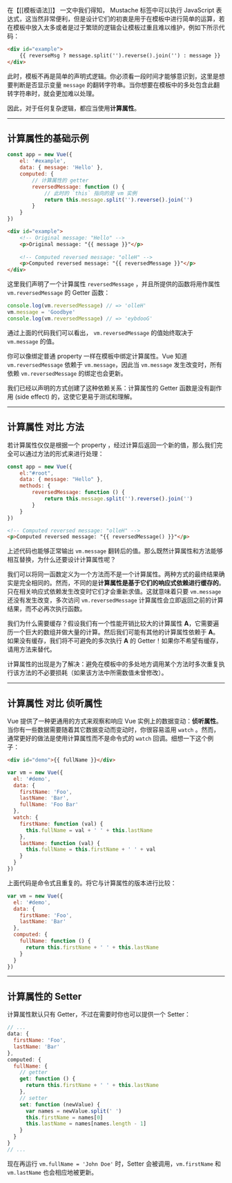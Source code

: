 在【[[模板语法]]】 一文中我们得知， Mustache 标签中可以执行 JavaScript 表达式，这当然非常便利，但是设计它们的初衷是用于在模板中进行简单的运算，若在模板中放入太多或者是过于繁琐的逻辑会让模板过重且难以维护，例如下所示代码：

```html
<div id="example">
	{{ reverseMsg ? message.split('').reverse().join('') : message }} 
</div>
```

此时，模板不再是简单的声明式逻辑。你必须看一段时间才能够意识到，这里是想要判断是否显示变量 `message` 的翻转字符串。当你想要在模板中的多处包含此翻转字符串时，就会更加难以处理。

因此，对于任何复杂逻辑，都应当使用**计算属性**。

---

## 计算属性的基础示例

```js
const app = new Vue({
	el: '#example',
	data: { message: 'Hello' },
	computed: {
		// 计算属性的 getter
		reversedMessage: function () {
			// 此时的 `this` 指向的是 vm 实例
			return this.message.split('').reverse().join('')
		}
	}
})
```

```html
<div id="example">
	<!-- Original message: "Hello" -->
	<p>Original message: "{{ message }}"</p>
	
	<!-- Computed reversed message: "olleH" -->
	<p>Computed reversed message: "{{ reversedMessage }}"</p>
</div>
```

这里我们声明了一个计算属性 `reversedMessage` ，并且所提供的函数将用作属性 `vm.reversedMessage` 的 Getter 函数：

```js
console.log(vm.reversedMessage) // => 'olleH'
vm.message = 'Goodbye'
console.log(vm.reversedMessage) // => 'eybdooG'
```

通过上面的代码我们可以看出， `vm.reversedMessage` 的值始终取决于 `vm.message` 的值。

你可以像绑定普通 property 一样在模板中绑定计算属性。Vue 知道 `vm.reversedMessage` 依赖于 `vm.message`，因此当 `vm.message` 发生改变时，所有依赖 `vm.reversedMessage` 的绑定也会更新。

我们已经以声明的方式创建了这种依赖关系：计算属性的 Getter 函数是没有副作用 (side effect) 的，这使它更易于测试和理解。

---

## 计算属性 对比 方法

若计算属性仅仅是根据一个 property ，经过计算后返回一个新的值，那么我们完全可以通过方法的形式来进行处理：

```js
const app = new Vue({
	el:"#root",
	data: { message: "Hello" },
	methods: {
		reversedMessage: function () {
			return this.message.split('').reverse().join('')
		}
	}
})
```

```html
<!-- Computed reversed message: "olleH" -->
<p>Computed reversed message: "{{ reversedMessage() }}"</p>
```

上述代码也能够正常输出 `vm.message` 翻转后的值。那么既然计算属性和方法能够相互替换，为什么还要设计计算属性呢？

我们可以将同一函数定义为一个方法而不是一个计算属性。两种方式的最终结果确实是完全相同的。然而，不同的是**计算属性是基于它们的响应式依赖进行缓存的**。只在相关响应式依赖发生改变时它们才会重新求值。这就意味着只要 `vm.message` 还没有发生改变，多次访问 `vm.reversedMessage` 计算属性会立即返回之前的计算结果，而不必再次执行函数。

我们为什么需要缓存？假设我们有一个性能开销比较大的计算属性 **A**，它需要遍历一个巨大的数组并做大量的计算。然后我们可能有其他的计算属性依赖于 **A**。如果没有缓存，我们将不可避免的多次执行 **A** 的 Getter！如果你不希望有缓存，请用方法来替代。

计算属性的出现是为了解决：避免在模板中的多处地方调用某个方法时多次重复执行该方法的不必要损耗（如果该方法中所需数值未曾修改）。

---

## 计算属性 对比 侦听属性

Vue 提供了一种更通用的方式来观察和响应 Vue 实例上的数据变动：**侦听属性**。当你有一些数据需要随着其它数据变动而变动时，你很容易滥用 `watch` 。然而，通常更好的做法是使用计算属性而不是命令式的 `watch` 回调。细想一下这个例子：

```html
<div id="demo">{{ fullName }}</div>
```

```jsx
var vm = new Vue({
  el: '#demo',
  data: {
    firstName: 'Foo',
    lastName: 'Bar',
    fullName: 'Foo Bar'
  },
  watch: {
    firstName: function (val) {
      this.fullName = val + ' ' + this.lastName
    },
    lastName: function (val) {
      this.fullName = this.firstName + ' ' + val
    }
  }
})
```

上面代码是命令式且重复的。将它与计算属性的版本进行比较：

```jsx
var vm = new Vue({
  el: '#demo',
  data: {
    firstName: 'Foo',
    lastName: 'Bar'
  },
  computed: {
    fullName: function () {
      return this.firstName + ' ' + this.lastName
    }
  }
})
```

---

## 计算属性的 Setter

计算属性默认只有 Getter，不过在需要时你也可以提供一个 Setter：

```jsx
// ...
data: {
  firstName: 'Foo',
  lastName: 'Bar'
},
computed: {
  fullName: {
    // getter
    get: function () {
      return this.firstName + ' ' + this.lastName
    },
    // setter
    set: function (newValue) {
      var names = newValue.split(' ')
      this.firstName = names[0]
      this.lastName = names[names.length - 1]
    }
  }
}
// ...
```

现在再运行 `vm.fullName = 'John Doe'` 时，Setter 会被调用，`vm.firstName` 和 `vm.lastName` 也会相应地被更新。